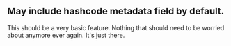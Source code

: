 ## May include hashcode metadata field by default.

This should be a very basic feature.
Nothing that should need to be worried about anymore ever again.
It's just there.
